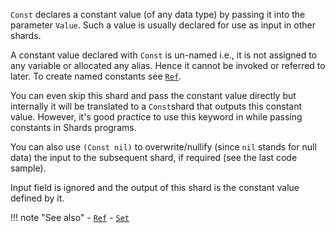 `Const` declares a constant value (of any data type) by passing it into the parameter `Value`. Such a value is usually declared for use as input in other shards.

A constant value declared with `Const` is un-named i.e., it is not assigned to any variable or allocated any alias. Hence it cannot be invoked or referred to later. To create named constants see [`Ref`](../Ref).

You can even skip this shard and pass the constant value directly but internally it will be translated to a `Const`shard that outputs this constant value. However, it's good practice to use this keyword in while passing constants in Shards programs.

You can also use `(Const nil)` to overwrite/nullify (since `nil` stands for null data) the input to the subsequent shard, if required (see the last code sample).

Input field is ignored and the output of this shard is the constant value defined by it.

!!! note "See also"
    - [`Ref`](../Ref)
    - [`Set`](../Set)

